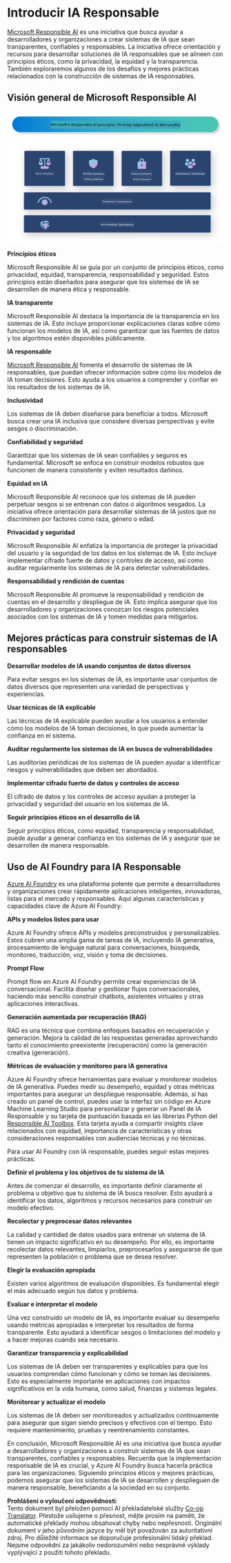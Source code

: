 <!--
CO_OP_TRANSLATOR_METADATA:
{
  "original_hash": "805b96b20152936d8f4c587d90d6e06e",
  "translation_date": "2025-05-09T15:45:49+00:00",
  "source_file": "md/01.Introduction/05/ResponsibleAI.md",
  "language_code": "cs"
}
-->
# **Introducir IA Responsable**

[Microsoft Responsible AI](https://www.microsoft.com/ai/responsible-ai?WT.mc_id=aiml-138114-kinfeylo) es una iniciativa que busca ayudar a desarrolladores y organizaciones a crear sistemas de IA que sean transparentes, confiables y responsables. La iniciativa ofrece orientación y recursos para desarrollar soluciones de IA responsables que se alineen con principios éticos, como la privacidad, la equidad y la transparencia. También exploraremos algunos de los desafíos y mejores prácticas relacionados con la construcción de sistemas de IA responsables.

## Visión general de Microsoft Responsible AI

![RAIPrinciples](../../../../../translated_images/RAIPrinciples.e40f2a169a854832e885ce2659f3a913cfb393fa59b595ed57cfae9119694eb7.cs.png)

**Principios éticos**

Microsoft Responsible AI se guía por un conjunto de principios éticos, como privacidad, equidad, transparencia, responsabilidad y seguridad. Estos principios están diseñados para asegurar que los sistemas de IA se desarrollen de manera ética y responsable.

**IA transparente**

Microsoft Responsible AI destaca la importancia de la transparencia en los sistemas de IA. Esto incluye proporcionar explicaciones claras sobre cómo funcionan los modelos de IA, así como garantizar que las fuentes de datos y los algoritmos estén disponibles públicamente.

**IA responsable**

[Microsoft Responsible AI](https://www.microsoft.com/ai/responsible-ai?WT.mc_id=aiml-138114-kinfeylo) fomenta el desarrollo de sistemas de IA responsables, que puedan ofrecer información sobre cómo los modelos de IA toman decisiones. Esto ayuda a los usuarios a comprender y confiar en los resultados de los sistemas de IA.

**Inclusividad**

Los sistemas de IA deben diseñarse para beneficiar a todos. Microsoft busca crear una IA inclusiva que considere diversas perspectivas y evite sesgos o discriminación.

**Confiabilidad y seguridad**

Garantizar que los sistemas de IA sean confiables y seguros es fundamental. Microsoft se enfoca en construir modelos robustos que funcionen de manera consistente y eviten resultados dañinos.

**Equidad en IA**

Microsoft Responsible AI reconoce que los sistemas de IA pueden perpetuar sesgos si se entrenan con datos o algoritmos sesgados. La iniciativa ofrece orientación para desarrollar sistemas de IA justos que no discriminen por factores como raza, género o edad.

**Privacidad y seguridad**

Microsoft Responsible AI enfatiza la importancia de proteger la privacidad del usuario y la seguridad de los datos en los sistemas de IA. Esto incluye implementar cifrado fuerte de datos y controles de acceso, así como auditar regularmente los sistemas de IA para detectar vulnerabilidades.

**Responsabilidad y rendición de cuentas**

Microsoft Responsible AI promueve la responsabilidad y rendición de cuentas en el desarrollo y despliegue de IA. Esto implica asegurar que los desarrolladores y organizaciones conozcan los riesgos potenciales asociados con los sistemas de IA y tomen medidas para mitigarlos.

## Mejores prácticas para construir sistemas de IA responsables

**Desarrollar modelos de IA usando conjuntos de datos diversos**

Para evitar sesgos en los sistemas de IA, es importante usar conjuntos de datos diversos que representen una variedad de perspectivas y experiencias.

**Usar técnicas de IA explicable**

Las técnicas de IA explicable pueden ayudar a los usuarios a entender cómo los modelos de IA toman decisiones, lo que puede aumentar la confianza en el sistema.

**Auditar regularmente los sistemas de IA en busca de vulnerabilidades**

Las auditorías periódicas de los sistemas de IA pueden ayudar a identificar riesgos y vulnerabilidades que deben ser abordados.

**Implementar cifrado fuerte de datos y controles de acceso**

El cifrado de datos y los controles de acceso ayudan a proteger la privacidad y seguridad del usuario en los sistemas de IA.

**Seguir principios éticos en el desarrollo de IA**

Seguir principios éticos, como equidad, transparencia y responsabilidad, puede ayudar a generar confianza en los sistemas de IA y asegurar que se desarrollen de manera responsable.

## Uso de AI Foundry para IA Responsable

[Azure AI Foundry](https://ai.azure.com?WT.mc_id=aiml-138114-kinfeylo) es una plataforma potente que permite a desarrolladores y organizaciones crear rápidamente aplicaciones inteligentes, innovadoras, listas para el mercado y responsables. Aquí algunas características y capacidades clave de Azure AI Foundry:

**APIs y modelos listos para usar**

Azure AI Foundry ofrece APIs y modelos preconstruidos y personalizables. Estos cubren una amplia gama de tareas de IA, incluyendo IA generativa, procesamiento de lenguaje natural para conversaciones, búsqueda, monitoreo, traducción, voz, visión y toma de decisiones.

**Prompt Flow**

Prompt flow en Azure AI Foundry permite crear experiencias de IA conversacional. Facilita diseñar y gestionar flujos conversacionales, haciendo más sencillo construir chatbots, asistentes virtuales y otras aplicaciones interactivas.

**Generación aumentada por recuperación (RAG)**

RAG es una técnica que combina enfoques basados en recuperación y generación. Mejora la calidad de las respuestas generadas aprovechando tanto el conocimiento preexistente (recuperación) como la generación creativa (generación).

**Métricas de evaluación y monitoreo para IA generativa**

Azure AI Foundry ofrece herramientas para evaluar y monitorear modelos de IA generativa. Puedes medir su desempeño, equidad y otras métricas importantes para asegurar un despliegue responsable. Además, si has creado un panel de control, puedes usar la interfaz sin código en Azure Machine Learning Studio para personalizar y generar un Panel de IA Responsable y su tarjeta de puntuación basada en las librerías Python del [Responsible AI Toolbox](https://responsibleaitoolbox.ai/?WT.mc_id=aiml-138114-kinfeylo). Esta tarjeta ayuda a compartir insights clave relacionados con equidad, importancia de características y otras consideraciones responsables con audiencias técnicas y no técnicas.

Para usar AI Foundry con IA responsable, puedes seguir estas mejores prácticas:

**Definir el problema y los objetivos de tu sistema de IA**

Antes de comenzar el desarrollo, es importante definir claramente el problema u objetivo que tu sistema de IA busca resolver. Esto ayudará a identificar los datos, algoritmos y recursos necesarios para construir un modelo efectivo.

**Recolectar y preprocesar datos relevantes**

La calidad y cantidad de datos usados para entrenar un sistema de IA tienen un impacto significativo en su desempeño. Por ello, es importante recolectar datos relevantes, limpiarlos, preprocesarlos y asegurarse de que representen la población o problema que se desea resolver.

**Elegir la evaluación apropiada**

Existen varios algoritmos de evaluación disponibles. Es fundamental elegir el más adecuado según tus datos y problema.

**Evaluar e interpretar el modelo**

Una vez construido un modelo de IA, es importante evaluar su desempeño usando métricas apropiadas e interpretar los resultados de forma transparente. Esto ayudará a identificar sesgos o limitaciones del modelo y a hacer mejoras cuando sea necesario.

**Garantizar transparencia y explicabilidad**

Los sistemas de IA deben ser transparentes y explicables para que los usuarios comprendan cómo funcionan y cómo se toman las decisiones. Esto es especialmente importante en aplicaciones con impactos significativos en la vida humana, como salud, finanzas y sistemas legales.

**Monitorear y actualizar el modelo**

Los sistemas de IA deben ser monitoreados y actualizados continuamente para asegurar que sigan siendo precisos y efectivos con el tiempo. Esto requiere mantenimiento, pruebas y reentrenamiento constantes.

En conclusión, Microsoft Responsible AI es una iniciativa que busca ayudar a desarrolladores y organizaciones a construir sistemas de IA que sean transparentes, confiables y responsables. Recuerda que la implementación responsable de IA es crucial, y Azure AI Foundry busca hacerla práctica para las organizaciones. Siguiendo principios éticos y mejores prácticas, podemos asegurar que los sistemas de IA se desarrollen y desplieguen de manera responsable, beneficiando a la sociedad en su conjunto.

**Prohlášení o vyloučení odpovědnosti**:  
Tento dokument byl přeložen pomocí AI překladatelské služby [Co-op Translator](https://github.com/Azure/co-op-translator). Přestože usilujeme o přesnost, mějte prosím na paměti, že automatické překlady mohou obsahovat chyby nebo nepřesnosti. Originální dokument v jeho původním jazyce by měl být považován za autoritativní zdroj. Pro důležité informace se doporučuje profesionální lidský překlad. Nejsme odpovědní za jakákoliv nedorozumění nebo nesprávné výklady vyplývající z použití tohoto překladu.